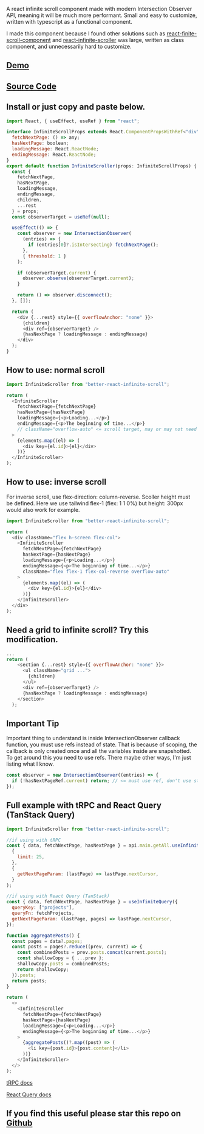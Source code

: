 A react infinite scroll component made with modern Intersection Observer API, meaning it will be much more performant. Small and easy to customize, written with typescript as a functional component.

I made this component because I found other solutions such as [react-finite-scroll-component](https://www.npmjs.com/package/react-infinite-scroll-component) and [react-infinite-scroller](https://www.npmjs.com/package/react-infinite-scroller) was large, written as class component, and unnecessarily hard to customize.

## [Demo](https://better-react-infinite-scroll.vercel.app/)

## [Source Code](https://github.com/Apestein/better-react-infinite-scroll/blob/main/src/App.tsx)

## Install or just copy and paste below.

```js
import React, { useEffect, useRef } from "react";

interface InfiniteScrollProps extends React.ComponentPropsWithRef<"div"> {
  fetchNextPage: () => any;
  hasNextPage: boolean;
  loadingMessage: React.ReactNode;
  endingMessage: React.ReactNode;
}
export default function InfiniteScroller(props: InfiniteScrollProps) {
  const {
    fetchNextPage,
    hasNextPage,
    loadingMessage,
    endingMessage,
    children,
    ...rest
  } = props;
  const observerTarget = useRef(null);

  useEffect(() => {
    const observer = new IntersectionObserver(
      (entries) => {
        if (entries[0]?.isIntersecting) fetchNextPage();
      },
      { threshold: 1 }
    );

    if (observerTarget.current) {
      observer.observe(observerTarget.current);
    }

    return () => observer.disconnect();
  }, []);

  return (
    <div {...rest} style={{ overflowAnchor: "none" }}>
      {children}
      <div ref={observerTarget} />
      {hasNextPage ? loadingMessage : endingMessage}
    </div>
  );
}
```

## How to use: normal scroll

```js
import InfiniteScroller from "better-react-infinite-scroll";

return (
  <InfiniteScroller
    fetchNextPage={fetchNextPage}
    hasNextPage={hasNextPage}
    loadingMessage={<p>Loading...</p>}
    endingMessage={<p>The beginning of time...</p>}
    // className="overflow-auto" <= scroll target, may or may not need this
  >
    {elements.map((el) => (
      <div key={el.id}>{el}</div>
    ))}
  </InfiniteScroller>
);
```

## How to use: inverse scroll

For inverse scroll, use flex-direction: column-reverse. Scoller height must be defined. Here we use tailwind flex-1 (flex: 1 1 0%) but height: 300px would also work for example.

```js
import InfiniteScroller from "better-react-infinite-scroll";

return (
  <div className="flex h-screen flex-col">
    <InfiniteScroller
      fetchNextPage={fetchNextPage}
      hasNextPage={hasNextPage}
      loadingMessage={<p>Loading...</p>}
      endingMessage={<p>The beginning of time...</p>}
      className="flex flex-1 flex-col-reverse overflow-auto"
    >
      {elements.map((el) => (
        <div key={el.id}>{el}</div>
      ))}
    </InfiniteScroller>
  </div>
);
```

## Need a grid to infinite scroll? Try this modification.

```js
...
return (
    <section {...rest} style={{ overflowAnchor: "none" }}>
      <ul className="grid ...">
        {children}
      </ul>
      <div ref={observerTarget} />
      {hasNextPage ? loadingMessage : endingMessage}
    </section>
  );
```

## Important Tip

Important thing to understand is inside IntersectionObserver callback function, you must use refs instead of state. That is because of scoping, the callback is only created once and all the variables inside are snapshotted. To get around this you need to use refs. There maybe other ways, I'm just listing what I know.

```js
const observer = new IntersectionObserver((entries) => {
  if (!hasNextPageRef.current) return; // <= must use ref, don't use state
});
```

## Full example with tRPC and React Query (TanStack Query)

```js
import InfiniteScroller from "better-react-infinite-scroll";

//if using with tRPC
const { data, fetchNextPage, hasNextPage } = api.main.getAll.useInfiniteQuery(
  {
    limit: 25,
  },
  {
    getNextPageParam: (lastPage) => lastPage.nextCursor,
  }
);

//if using with React Query (TanStack)
const { data, fetchNextPage, hasNextPage } = useInfiniteQuery({
  queryKey: ["projects"],
  queryFn: fetchProjects,
  getNextPageParam: (lastPage, pages) => lastPage.nextCursor,
});

function aggregatePosts() {
  const pages = data?.pages;
  const posts = pages?.reduce((prev, current) => {
    const combinedPosts = prev.posts.concat(current.posts);
    const shallowCopy = { ...prev };
    shallowCopy.posts = combinedPosts;
    return shallowCopy;
  }).posts;
  return posts;
}

return (
  <>
    <InfiniteScroller
      fetchNextPage={fetchNextPage}
      hasNextPage={hasNextPage}
      loadingMessage={<p>Loading...</p>}
      endingMessage={<p>The beginning of time...</p>}
    >
      {aggregatePosts()?.map((post) => (
        <li key={post.id}>{post.content}</li>
      ))}
    </InfiniteScroller>
  </>
);
```

[tRPC docs](https://trpc.io/docs/client/react/useInfiniteQuery)

[React Query docs](https://tanstack.com/query/v4/docs/react/guides/infinite-queries)

## If you find this useful please star this repo on [Github](https://github.com/Apestein/better-react-infinite-scroll)
